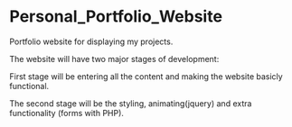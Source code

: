 Personal_Portfolio_Website
==========================

Portfolio website for displaying my projects.

The website will have two major stages of development:

First stage will be entering all the content and making the website basicly functional.

The second stage will be the styling, animating(jquery) and extra functionality (forms with PHP).
